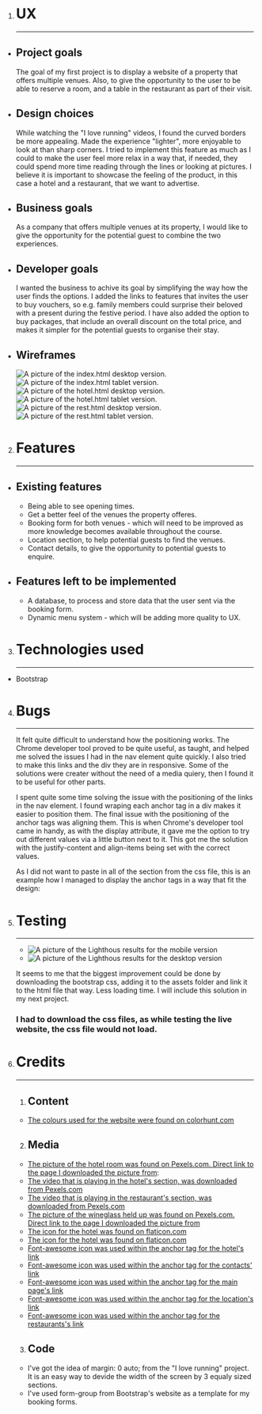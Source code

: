 1. # UX

   ***

  - ## Project goals
    
    The goal of my first project is to display a website of a property that offers multiple venues. Also, to give the opportunity to the user to be able to reserve a room, and a table in the restaurant as part of their visit.

  - ## Design choices

    While watching the "I love running" videos, I found the curved borders be more appealing. Made the experience "lighter", more enjoyable to look at than sharp corners. I tried to implement this feature as much as I could to make the user feel more relax in a way that, if needed, they could spend more time reading through the lines or looking at pictures. I believe it is important to showcase the feeling of the product, in this case a hotel and a restaurant, that we want to advertise.

  - ## Business goals
    
    As a company that offers multiple venues at its property, I would like to give the opportunity for the potential guest to combine the two experiences.

  - ## Developer goals

    I wanted the business to achive its goal by simplifying the way how the user finds the options. I added the links to features that invites the user to buy vouchers, so e.g. family members could surprise their beloved with a present during the festive period. I have also added the option to buy packages, that include an overall discount on the total price, and makes it simpler for the potential guests to organise their stay.

  - ## Wireframes

    ![A picture of the index.html desktop version.](./assets/wireframes/Main-page-desktop.png "Desktop version of index.html")
    ![A picture of the index.html tablet version.](./assets/wireframes/Main-page-tablet.png "Tablet version of index.html")
    ![A picture of the hotel.html desktop version.](./assets/wireframes/Hotel-page-desktop.png "Desktop version of hotel.html")
    ![A picture of the hotel.html tablet version.](./assets/wireframes/Hotel-page-tablet.png "Tablet version of hotel.html")
    ![A picture of the rest.html desktop version.](./assets/wireframes/Restaurant-page-desktop.png "Desktop version of rest.html")
    ![A picture of the rest.html tablet version.](./assets/wireframes/Restaurant-page-tablet.png "Tablet version of rest.html")


2. # Features
   
   ***

  - ## Existing features
    
    * Being able to see opening times.
    * Get a better feel of the venues the property offeres.
    * Booking form for both venues - which will need to be improved as more knowledge becomes available throughout the course.
    * Location section, to help potential guests to find the venues.
    * Contact details, to give the opportunity to potential guests to enquire.

  - ## Features left to be implemented
    
    * A database, to process and store data that the user sent via the booking form.
    * Dynamic menu system - which will be adding more quality to UX.

3. # Technologies used

   ***

  - Bootstrap

4. # Bugs

   ***

    It felt quite difficult to understand how the positioning works. The Chrome developer tool proved to be quite useful, as taught, and helped me solved the issues I had in the nav element quite quickly.
    I also tried to make this links and the div they are in responsive. Some of the solutions were creater without the need of a media quiery, then I found it to be useful for other parts.

    I spent quite some time solving the issue with the positioning of the links in the nav element. I found wraping each anchor tag in a div makes it easier to position them. The final issue with the positioning of the anchor tags was aligning them. This is when Chrome's developer tool came in handy, as with the display attribute, it gave me the option to try out different values via a little button next to it.
    This got me the solution with the justify-content and align-items being set with the correct values.

    As I did not want to paste in all of the section from the css file, this is an example how I managed to display the anchor tags in a way that fit the design:

    <!--
    #nav-box-contacts { 
        display: inline-flex;
        width: 33%;
        float: left;
        justify-content: space-evenly;
        align-items: center;
        } 
    -->

5. # Testing    

    ***

      - ![A picture of the Lighthous results for the mobile version](./assets/testing/mobile.png "Lighthouse test for the mobile version of the site.")
      - ![A picture of the Lighthous results for the desktop version](./assets/testing/desktop.png "Lighthouse test for the desktop version of the website.")

      It seems to me that the biggest improvement could be done by downloading the bootstrap css, adding it to the assets folder and link it to the html file that way. Less loading time. I will include this solution in my next project.

      ### I had to download the css files, as while testing the live website, the css file would not load.

6. # Credits
   
   ***

    1. ## Content

      - [The colours used for the website were found on colorhunt.com](https://colorhunt.co/palette/22283131363f76abaeeeeeee)

    2. ## Media

     - [The picture of the hotel room was found on Pexels.com. Direct link to the page I downloaded the picture from](https://www.pexels.com/photo/black-and-grey-bedspread-on-bed-and-pillow-164595/): 
     - [The video that is playing in the hotel's section, was downloaded from Pexels.com](https://www.pexels.com/video/elevators-going-up-and-down-855191/)
     - [The video that is playing in the restaurant's section, was downloaded from Pexels.com](https://www.pexels.com/video/people-eating-a-meal-at-the-restaurant-5101342/)
     - [The picture of the wineglass held up was found on Pexels.com. Direct link to the page I downloaded the picture from](https://www.pexels.com/photo/wine-glass-on-restaurant-table-225228/)
     - [The icon for the hotel was found on flaticon.com](https://www.flaticon.com/free-icon/bed_1786937?term=hotel+room&page=1&position=23&origin=search&related_id=1786937)
     - [The icon for the hotel was found on flaticon.com](https://www.flaticon.com/free-icon/dinner_9954957?term=restaurant&page=1&position=48&origin=search&related_id=9954957)
     - [Font-awesome icon was used within the anchor tag for the hotel's link](https://fontawesome.com/icons/bed?f=classic&s=solid)
     - [Font-awesome icon was used within the anchor tag for the contacts' link](https://fontawesome.com/icons/phone?f=classic&s=solid)
     - [Font-awesome icon was used within the anchor tag for the main page's link](https://fontawesome.com/icons/house?f=classic&s=solid)
     - [Font-awesome icon was used within the anchor tag for the location's link](https://fontawesome.com/icons/location-dot?f=classic&s=solid)
     - [Font-awesome icon was used within the anchor tag for the restaurants's link](https://fontawesome.com/icons/utensils?f=classic&s=solid)
  
    3. ## Code
   
     - I've got the idea of margin: 0 auto; from the "I love running" project. It is an easy way to devide the width of the screen by 3 equaly sized sections.
     - I've used form-group from Bootstrap's website as a template for my booking forms.
